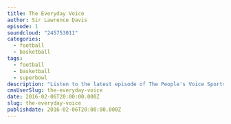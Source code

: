 ```yaml
---
title: The Everyday Voice
author: Sir Lawrence Davis
episode: 1
soundcloud: "245753011"
categories:
  - football
  - basketball
tags:
  - football
  - basketball
  - superbowl
description: "Listen to the latest episode of The People's Voice Sportscast, where we discuss [Super Bowl 50](https://soundcloud.com/tpvsports/ep-1#t=2:13); Cam Newton; and the OKC Thunder vs. Golden State Warriors"
cmsUserSlug: the-everyday-voice
date: 2016-02-06T20:00:00.000Z
slug: the-everyday-voice
publishdate: 2016-02-06T20:00:00.000Z
---
```


